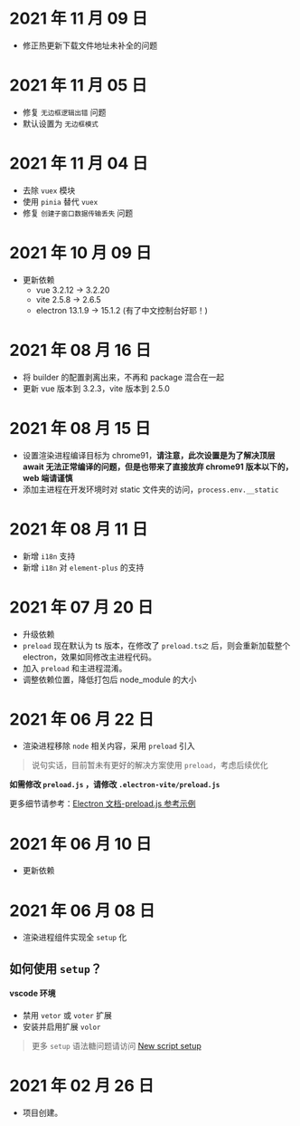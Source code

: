 # 2021 年 11 月 09 日

- 修正热更新下载文件地址未补全的问题
# 2021 年 11 月 05 日

- 修复 `无边框逻辑出错` 问题
- 默认设置为 `无边框模式`

# 2021 年 11 月 04 日

- 去除 `vuex` 模块
- 使用 `pinia` 替代 `vuex`
- 修复 `创建子窗口数据传输丢失` 问题

# 2021 年 10 月 09 日

- 更新依赖
  - vue 3.2.12 -> 3.2.20
  - vite 2.5.8 -> 2.6.5
  - electron 13.1.9 -> 15.1.2 (有了中文控制台好耶！)

# 2021 年 08 月 16 日

- 将 builder 的配置剥离出来，不再和 package 混合在一起
- 更新 vue 版本到 3.2.3，vite 版本到 2.5.0

# 2021 年 08 月 15 日

- 设置渲染进程编译目标为 chrome91，**请注意，此次设置是为了解决顶层 await 无法正常编译的问题，但是也带来了直接放弃 chrome91 版本以下的，web 端请谨慎**
- 添加主进程在开发环境时对 static 文件夹的访问，`process.env.__static`

# 2021 年 08 月 11 日

- 新增 `i18n` 支持
- 新增 `i18n` 对 `element-plus` 的支持

# 2021 年 07 月 20 日

- 升级依赖
- `preload` 现在默认为 ts 版本，在修改了 `preload.ts之` 后，则会重新加载整个 electron，效果如同修改主进程代码。
- 加入 `preload` 和主进程混淆。
- 调整依赖位置，降低打包后 node_module 的大小

# 2021 年 06 月 22 日

- 渲染进程移除 `node` 相关内容，采用 `preload` 引入

> 说句实话，目前暂未有更好的解决方案使用 `preload`，考虑后续优化

**如需修改 `preload.js` ，请修改 `.electron-vite/preload.js`**

更多细节请参考：[Electron 文档-preload.js 参考示例](https://www.electronjs.org/docs/api/context-bridge#exposing-node-global-symbols)

# 2021 年 06 月 10 日

- 更新依赖

# 2021 年 06 月 08 日

- 渲染进程组件实现全 `setup` 化

## 如何使用 `setup`？

#### vscode 环境

- 禁用 `vetor` 或 `voter` 扩展
- 安装并启用扩展 `volor`

> 更多 `setup` 语法糖问题请访问 [New script setup](https://github.com/vuejs/rfcs/pull/227)

# 2021 年 02 月 26 日

- 项目创建。
